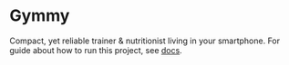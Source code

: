 # Gymmy

Compact, yet reliable trainer & nutritionist living in your smartphone.
For guide about how to run this project, see [docs](./docs/setup.md).